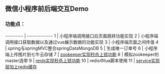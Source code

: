 ## 微信小程序前后端交互Demo<br>
### 功能点：<br>
--------- | -------------
1 | 小程序端调用接口后页面跳转功能实现
2 | 小程序端调用接口获取数据以及通过vue展示数据的功能实现
3 | 小程序端页面之间传值
4 | spring与springMVC整合springDataMongoDB
5 | 生成唯一订单号
6 | 小程序端上传图片到七牛云存储
7 | [zookeeper实现秒杀上锁功能](https://github.com/21karat/wx_pic/blob/master/src/main/java/com/karat/cn/controller/SecKillGoodsController.java)
8 | 模拟zookeeper的master选举
9 | [reids实现秒杀上锁功能](https://github.com/21karat/wx_pic/blob/master/src/main/java/com/karat/cn/redis/lock/util/RedisTool.java)
10 | redis中lua脚本使用
11 | [service实现层加上redis缓存](https://github.com/21karat/wx_pic/blob/master/src/main/java/com/karat/cn/service/impl/PhotoServiceImpl.java)

